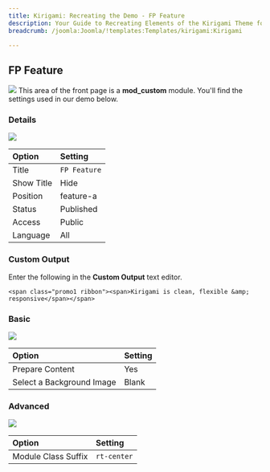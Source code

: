 ```yaml
---
title: Kirigami: Recreating the Demo - FP Feature
description: Your Guide to Recreating Elements of the Kirigami Theme for Joomla
breadcrumb: /joomla:Joomla/!templates:Templates/kirigami:Kirigami

---
```


FP Feature
-----
![][demo]
This area of the front page is a **mod_custom** module. You'll find the settings used in our demo below.

### Details
![][demo2]

| Option     | Setting      |  
| :--------- | :----------- |  
| Title      | `FP Feature` |  
| Show Title | Hide         |  
| Position   | feature-a    |  
| Status     | Published    |  
| Access     | Public       |  
| Language   | All          |  

### Custom Output
Enter the following in the **Custom Output** text editor.

~~~
<span class="promo1 ribbon"><span>Kirigami is clean, flexible &amp; responsive</span></span>
~~~

### Basic
![][demo3]

| Option                    | Setting |
| :------------------------ | :------ |
| Prepare Content           | Yes     |
| Select a Background Image | Blank   |

### Advanced
![][demo4]

| Option              | Setting     |  
| :------------------ | :---------- |  
| Module Class Suffix | `rt-center` |  

[demo]: assets/demo_2.jpeg
[demo2]: assets/feature_1.jpeg
[demo3]: assets/feature_2.jpeg
[demo4]: assets/feature_3.jpeg